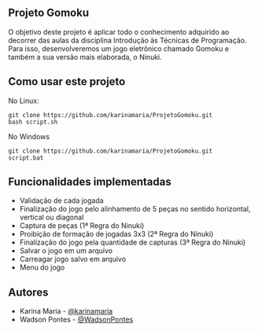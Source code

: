 ## Projeto Gomoku

O objetivo deste projeto é aplicar todo o conhecimento adquirido ao decorrer das aulas da disciplina Introdução às Técnicas de Programação. Para isso, desenvolveremos um jogo eletrônico chamado Gomoku e também a sua versão mais elaborada, o Ninuki.

## Como usar este projeto

No Linux:
```
git clone https://github.com/karinamaria/ProjetoGomoku.git
bash script.sh
```
No Windows
```
git clone https://github.com/karinamaria/ProjetoGomoku.git
script.bat
```
## Funcionalidades implementadas

- Validação de cada jogada
- Finalização do jogo pelo alinhamento de 5 peças no sentido horizontal, vertical ou diagonal
- Captura de peças (1ª Regra do Ninuki)
- Proibição de formação de jogadas 3x3 (2ª Regra do Ninuki)
- Finalização do jogo pela quantidade de capturas (3ª Regra do Ninuki)
- Salvar o jogo em um arquivo
- Carreagar jogo salvo em arquivo
- Menu do jogo

## Autores

- Karina Maria - <a href="https://github.com/karinamaria">@karinamaria</a>
- Wadson Pontes - <a href="https://github.com/WadsonPontes">@WadsonPontes</a>
